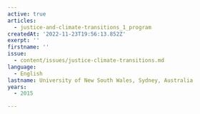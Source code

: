 ```yaml
---
active: true
articles:
  - justice-and-climate-transitions_1_program
createdAt: '2022-11-23T19:56:13.852Z'
exerpt: ''
firstname: ''
issue:
  - content/issues/justice-climate-transitions.md
language:
  - English
lastname: University of New South Wales, Sydney, Australia
years:
  - 2015

---
```

